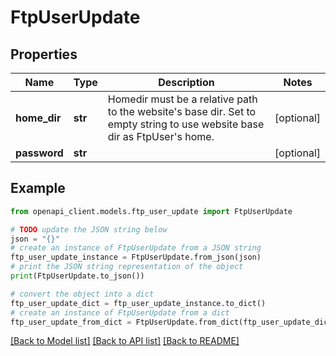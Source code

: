 # FtpUserUpdate


## Properties

Name | Type | Description | Notes
------------ | ------------- | ------------- | -------------
**home_dir** | **str** | Homedir must be a relative path to the website&#39;s base dir. Set to empty string to use website base dir as FtpUser&#39;s home. | [optional] 
**password** | **str** |  | [optional] 

## Example

```python
from openapi_client.models.ftp_user_update import FtpUserUpdate

# TODO update the JSON string below
json = "{}"
# create an instance of FtpUserUpdate from a JSON string
ftp_user_update_instance = FtpUserUpdate.from_json(json)
# print the JSON string representation of the object
print(FtpUserUpdate.to_json())

# convert the object into a dict
ftp_user_update_dict = ftp_user_update_instance.to_dict()
# create an instance of FtpUserUpdate from a dict
ftp_user_update_from_dict = FtpUserUpdate.from_dict(ftp_user_update_dict)
```
[[Back to Model list]](../README.md#documentation-for-models) [[Back to API list]](../README.md#documentation-for-api-endpoints) [[Back to README]](../README.md)



